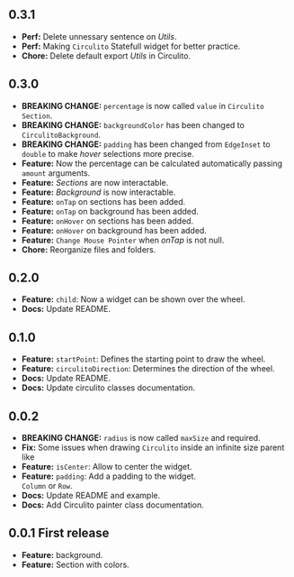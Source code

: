 ## 0.3.1

- **Perf:** Delete unnessary sentence on _Utils_.<br>
- **Perf:** Making `Circulito` Statefull widget for better practice.<br>
- **Chore:** Delete default export _Utils_ in Circulito.<br>

## 0.3.0

- **BREAKING CHANGE:** `percentage` is now called `value` in `Circulito Section`.<br>
- **BREAKING CHANGE:** `backgroundColor` has been changed to `CirculitoBackground`.<br>
- **BREAKING CHANGE:** `padding` has been changed from `EdgeInset` to `double`
  to make _hover_ selections more precise.<br>
- **Feature:** Now the percentage can be calculated automatically passing `amount` arguments.<br>
- **Feature:** _Sections_ are now interactable.<br>
- **Feature:** _Background_ is now interactable.<br>
- **Feature:** `onTap` on sections has been added.<br>
- **Feature:** `onTap` on background has been added.<br>
- **Feature:** `onHover` on sections has been added.<br>
- **Feature:** `onHover` on background has been added.<br>
- **Feature:** `Change Mouse Pointer` when _onTap_ is not null.<br>
- **Chore:** Reorganize files and folders.<br>

## 0.2.0

- **Feature:** `child`: Now a widget can be shown over the wheel.<br>
- **Docs:** Update README.<br>

## 0.1.0

- **Feature:** `startPoint`: Defines the starting point to draw the wheel.<br>
- **Feature:** `circulitoDirection`: Determines the direction of the wheel.<br>
- **Docs:** Update README.<br>
- **Docs:** Update circulito classes documentation.<br>

## 0.0.2

- **BREAKING CHANGE:** `radius` is now called `maxSize` and required.<br>
- **Fix:** Some issues when drawing `Circulito` inside an infinite size parent like
- **Feature:** `isCenter`: Allow to center the widget.<br>
- **Feature:** `padding`: Add a padding to the widget.<br>
  `Column` or `Row`.
- **Docs:** Update README and example.<br>
- **Docs:** Add Circulito painter class documentation.<br>

## 0.0.1 First release

- **Feature:** background.
- **Feature:** Section with colors.
